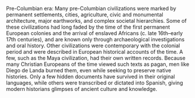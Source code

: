 Pre-Columbian era: Many pre-Columbian civilizations were marked by permanent settlements, cities, agriculture, civic and monumental architecture, major earthworks, and complex societal hierarchies. Some of these civilizations had long faded by the time of the first permanent European colonies and the arrival of enslaved Africans (c. late 16th–early 17th centuries), and are known only through archaeological investigations and oral history. Other civilizations were contemporary with the colonial period and were described in European historical accounts of the time. A few, such as the Maya civilization, had their own written records. Because many Christian Europeans of the time viewed such texts as pagan, men like Diego de Landa burned them, even while seeking to preserve native histories. Only a few hidden documents have survived in their original languages, while others were transcribed or dictated into Spanish, giving modern historians glimpses of ancient culture and knowledge.
